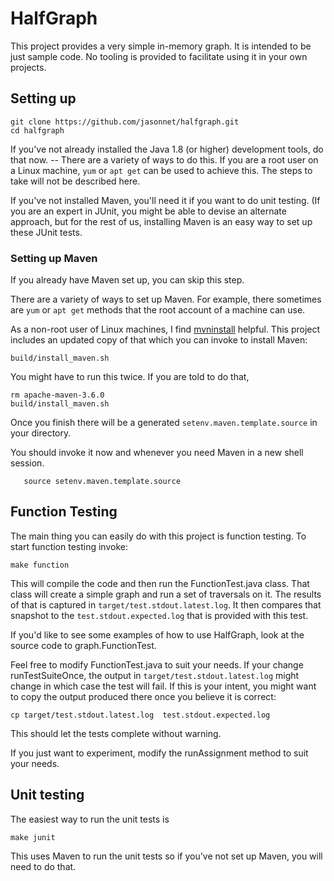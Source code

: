 # HalfGraph

This project provides a very simple in-memory graph. It is 
intended to be just sample code.  No tooling is provided to 
facilitate using it in your own projects.


## Setting up

```
git clone https://github.com/jasonnet/halfgraph.git
cd halfgraph
```    

If you've not already installed the Java 1.8 (or higher)
development tools, do that now.   -- There are a variety of ways to 
do this.  If you are a root user on a Linux machine, `yum` or 
`apt get` can be used to achieve this.  The steps to take will 
not be described here.

If you've not installed Maven, you'll need it if you want
to do unit testing.  (If you are an expert in JUnit, you 
might be able to devise an alternate approach, but for the
rest of us, installing Maven is an easy way to set up these
JUnit tests.

### Setting up Maven
If you already have Maven set up, you can skip this step.

There are a variety of ways to set up Maven.  For example, 
there sometimes are `yum` or `apt get` methods that the 
root account of a machine can use.   

As a non-root user of Linux machines, I find 
[mvninstall](https://github.com/jasonnet/mvninstall) helpful.
This project includes an updated copy of that which you can
invoke to install Maven:

```
build/install_maven.sh
```

You might have to run this twice.   If you are told to do that,
```
rm apache-maven-3.6.0
build/install_maven.sh
```

Once you finish there will be a generated `setenv.maven.template.source` in 
your directory.

You should invoke it now and whenever you need Maven in a new shell session.

```
   source setenv.maven.template.source
```

## Function Testing

The main thing you can easily do with this project is function testing.  To 
start function testing invoke:

```
make function
```

This will compile the code and then run the FunctionTest.java class.   That class 
will create a simple graph and run a set of traversals on it.  The results of that 
is captured in `target/test.stdout.latest.log`.  It then compares that snapshot to 
the `test.stdout.expected.log` that is provided with this test.

If you'd like to see some examples of how to use HalfGraph, look at the source 
code to graph.FunctionTest.

Feel free to modify FunctionTest.java to suit your needs.   If your change runTestSuiteOnce,
the output in `target/test.stdout.latest.log` might change in which case the
test will fail.   If this is your intent, you might want to copy the output produced there
once you believe it is correct:
```
cp target/test.stdout.latest.log  test.stdout.expected.log
```
This should let the tests complete without warning.

If you just want to experiment, modify the runAssignment method to suit your needs.

## Unit testing

The easiest way to run the unit tests is 

```
make junit
```

This uses Maven to run the unit tests so if you've not set up Maven, you will 
need to do that.


